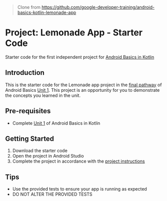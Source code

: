 > Clone from https://github.com/google-developer-training/android-basics-kotlin-lemonade-app


Project: Lemonade App - Starter Code
==================================

Starter code for the first independent project for [Android Basics in Kotlin](https://developer.android.com/courses/android-basics-kotlin/course)

Introduction
------------

This is the starter code for the Lemonade app project in the [final pathway](https://developer.android.com/courses/pathways/android-basics-kotlin-four) of Android Basics [Unit 1](https://developer.android.com/courses/android-basics-kotlin/unit-1). This project is an opportunity for you to demonstrate the concepts you learned in the unit.

Pre-requisites
--------------

- Complete [Unit 1](https://developer.android.com/courses/android-basics-kotlin/unit-1) of Android Basics in Kotlin

Getting Started
---------------

1. Download the starter code
2. Open the project in Android Studio
3. Complete the project in accordance with the [project instructions](https://developer.android.com/codelabs/basic-android-kotlin-training-project-lemonade)

Tips
----

- Use the provided tests to ensure your app is running as expected
- DO NOT ALTER THE PROVIDED TESTS
